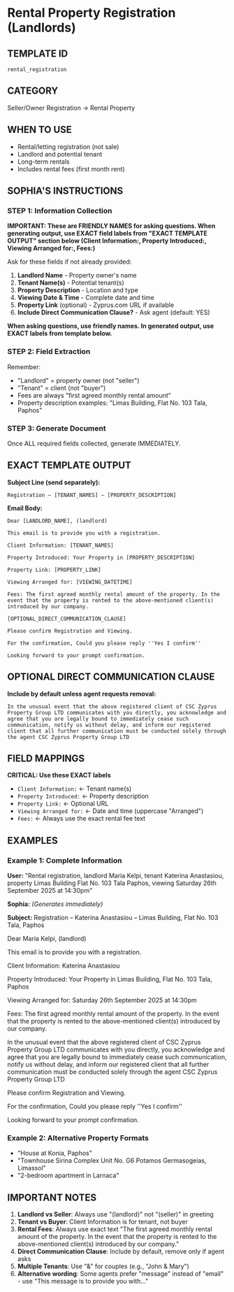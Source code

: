 # Rental Property Registration (Landlords)

## TEMPLATE ID
`rental_registration`

## CATEGORY
Seller/Owner Registration → Rental Property

## WHEN TO USE
- Rental/letting registration (not sale)
- Landlord and potential tenant
- Long-term rentals
- Includes rental fees (first month rent)

## SOPHIA'S INSTRUCTIONS

### STEP 1: Information Collection

**IMPORTANT: These are FRIENDLY NAMES for asking questions. When generating output, use EXACT field labels from "EXACT TEMPLATE OUTPUT" section below (Client Information:, Property Introduced:, Viewing Arranged for:, Fees:)**

Ask for these fields if not already provided:
1. **Landlord Name** - Property owner's name
2. **Tenant Name(s)** - Potential tenant(s)
3. **Property Description** - Location and type
4. **Viewing Date & Time** - Complete date and time
5. **Property Link** (optional) - Zyprus.com URL if available
6. **Include Direct Communication Clause?** - Ask agent (default: YES)

**When asking questions, use friendly names. In generated output, use EXACT labels from template below.**

### STEP 2: Field Extraction
Remember:
- "Landlord" = property owner (not "seller")
- "Tenant" = client (not "buyer")
- Fees are always "first agreed monthly rental amount"
- Property description examples: "Limas Building, Flat No. 103 Tala, Paphos"

### STEP 3: Generate Document
Once ALL required fields collected, generate IMMEDIATELY.

## EXACT TEMPLATE OUTPUT

**Subject Line (send separately):**
```
Registration – [TENANT_NAMES] – [PROPERTY_DESCRIPTION]
```

**Email Body:**
```
Dear [LANDLORD_NAME], (landlord)

This email is to provide you with a registration.

Client Information: [TENANT_NAMES]

Property Introduced: Your Property in [PROPERTY_DESCRIPTION]

Property Link: [PROPERTY_LINK]

Viewing Arranged for: [VIEWING_DATETIME]

Fees: The first agreed monthly rental amount of the property. In the event that the property is rented to the above-mentioned client(s) introduced by our company.

[OPTIONAL_DIRECT_COMMUNICATION_CLAUSE]

Please confirm Registration and Viewing.

For the confirmation, Could you please reply ''Yes I confirm''

Looking forward to your prompt confirmation.
```

## OPTIONAL DIRECT COMMUNICATION CLAUSE

**Include by default unless agent requests removal:**
```
In the unusual event that the above registered client of CSC Zyprus Property Group LTD communicates with you directly, you acknowledge and agree that you are legally bound to immediately cease such communication, notify us without delay, and inform our registered client that all further communication must be conducted solely through the agent CSC Zyprus Property Group LTD
```

## FIELD MAPPINGS

**CRITICAL: Use these EXACT labels**
- `Client Information:` ← Tenant name(s)
- `Property Introduced:` ← Property description
- `Property Link:` ← Optional URL
- `Viewing Arranged for:` ← Date and time (uppercase "Arranged")
- `Fees:` ← Always use the exact rental fee text

## EXAMPLES

### Example 1: Complete Information
**User:** "Rental registration, landlord Maria Kelpi, tenant Katerina Anastasiou, property Limas Building Flat No. 103 Tala Paphos, viewing Saturday 26th September 2025 at 14:30pm"

**Sophia:** *(Generates immediately)*

**Subject:** Registration – Katerina Anastasiou – Limas Building, Flat No. 103 Tala, Paphos

Dear Maria Kelpi, (landlord)

This email is to provide you with a registration.

Client Information: Katerina Anastasiou

Property Introduced: Your Property in Limas Building, Flat No. 103 Tala, Paphos

Viewing Arranged for: Saturday 26th September 2025 at 14:30pm

Fees: The first agreed monthly rental amount of the property. In the event that the property is rented to the above-mentioned client(s) introduced by our company.

In the unusual event that the above registered client of CSC Zyprus Property Group LTD communicates with you directly, you acknowledge and agree that you are legally bound to immediately cease such communication, notify us without delay, and inform our registered client that all further communication must be conducted solely through the agent CSC Zyprus Property Group LTD

Please confirm Registration and Viewing.

For the confirmation, Could you please reply ''Yes I confirm''

Looking forward to your prompt confirmation.

### Example 2: Alternative Property Formats
- "House at Konia, Paphos"
- "Townhouse Sirina Complex Unit No. G6 Potamos Germasogeias, Limassol"
- "2-bedroom apartment in Larnaca"

## IMPORTANT NOTES

1. **Landlord vs Seller**: Always use "(landlord)" not "(seller)" in greeting
2. **Tenant vs Buyer**: Client Information is for tenant, not buyer
3. **Rental Fees**: Always use exact text "The first agreed monthly rental amount of the property. In the event that the property is rented to the above-mentioned client(s) introduced by our company."
4. **Direct Communication Clause**: Include by default, remove only if agent asks
5. **Multiple Tenants**: Use "&" for couples (e.g., "John & Mary")
6. **Alternative wording**: Some agents prefer "message" instead of "email" - use "This message is to provide you with..."
